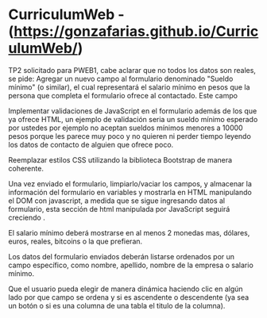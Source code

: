 # CurriculumWeb - (https://gonzafarias.github.io/CurriculumWeb/)
TP2 solicitado para PWEB1, cabe aclarar que no todos los datos son reales, se pide:
Agregar un nuevo campo al formulario denominado "Sueldo mínimo" (o similar), el cual representará el salario mínimo en pesos que la persona que completa el formulario ofrece al contactado. Este campo 

Implementar validaciones de JavaScript en el formulario además de los que ya ofrece HTML, un ejemplo de validación seria un sueldo mínimo esperado por ustedes por ejemplo no aceptan sueldos mínimos menores a 10000 pesos porque les parece muy poco y no quieren ni perder tiempo leyendo los datos de contacto de alguien que ofrece poco.

Reemplazar estilos CSS utilizando la biblioteca Bootstrap de manera coherente.

Una vez enviado el formulario, limpiarlo/vaciar los campos, y almacenar la información del formulario en variables y mostrarla en HTML manipulando el DOM con javascript, a medida que se sigue ingresando datos al formulario, esta sección de html manipulada por JavaScript seguirá creciendo .

El salario mínimo deberá mostrarse en al menos 2 monedas mas, dólares, euros, reales, bitcoins o la que prefieran.

Los datos del formulario enviados deberán listarse ordenados por un campo específico, como nombre, apellido, nombre de la empresa o salario mínimo.

Que el usuario pueda elegir de manera dinámica haciendo clic en algún lado por que campo se ordena y si es ascendente o descendente (ya sea un botón o si es una columna de una tabla el titulo de la columna).

